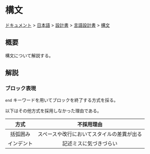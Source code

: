 # 構文

[ドキュメント](../../../../index.md) > [日本語](../../../index.md) > [設計書](../../index.md) > [言語設計書](../index.md) > [構文](./index.md)

## 概要

構文について解説する。

## 解説

### ブロック表現

`end` キーワードを用いてブロックを終了する方式を採る。

以下はその他方式を採用しなかった理由である。

|方式|不採用理由|
|:-:|:-:|
|括弧囲み|スペースや改行においてスタイルの差異が出る|
|インデント|記述ミスに気づきづらい|
